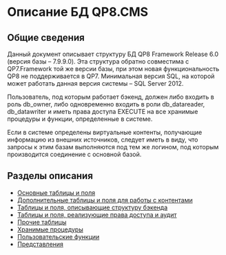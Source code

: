 # Описание БД QP8.CMS

## Общие сведения

Данный документ описывает структуру БД QP8 Framework Release 6.0 (версия базы – 7.9.9.0). Эта структура обратно совместима с QP7.Framework той же версии базы, при этом новая функциональность QP8 не поддерживается в QP7. Минимальная версия SQL, на которой может работать данная версия системы – SQL Server 2012.

Пользователь, под которым работает бэкенд, должен либо входить в роль db_owner, либо одновременно входить в роли db_datareader, db_datawriter и иметь права доступа EXECUTE на все хранимые процедуры и функции, определенные в системе.

Если в системе определены виртуальные контенты, получающие информацию из внешних источников, следует иметь в виду, что запросы к этим базам выполняются под тем же логином, под которым производится соединение с основной базой.

## Разделы описания

* [Основные таблицы и поля](main.md)
* [Дополнительные таблицы и поля для работы с контентами](extra.md)
* [Таблицы и поля, описывающие структуру бэкенда](structure.md)
* [Таблицы и поля, реализующие права доступа и аудит](access.md)
* [Прочие таблицы](other.md)
* [Хранимые процедуры](procedures.md)
* [Пользовательские функции](functions.md)
* [Представления](views.md)
